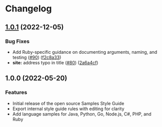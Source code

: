 # Changelog

## [1.0.1](https://github.com/GoogleCloudPlatform/samples-style-guide/compare/v1.0.0...v1.0.1) (2022-12-05)


### Bug Fixes

* Add Ruby-specific guidance on documenting arguments, naming, and testing ([#90](https://github.com/GoogleCloudPlatform/samples-style-guide/issues/90)) ([f2c8a33](https://github.com/GoogleCloudPlatform/samples-style-guide/commit/f2c8a33b74c06f8068fc9870a0ed3c751f153d57))
* **site:** address typo in title ([#80](https://github.com/GoogleCloudPlatform/samples-style-guide/issues/80)) ([2a6a4cf](https://github.com/GoogleCloudPlatform/samples-style-guide/commit/2a6a4cf9a11a15a466bc2998e9aaaa764fde4c30))

## 1.0.0 (2022-05-20)


### Features

* Initial release of the open source Samples Style Guide
* Export internal style guide rules with editing for clarity
* Add language samples for Java, Python, Go, Node.js, C#, PHP, and Ruby
